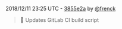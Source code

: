 2018/12/11 23:25 UTC - [3855e2a](https://github.com/hassio-addons/addon-home-panel/commit/3855e2a0641a958020029bca643b081ede7b7d2e) by [@frenck](https://github.com/frenck)
> :hammer: Updates GitLab CI build script 

